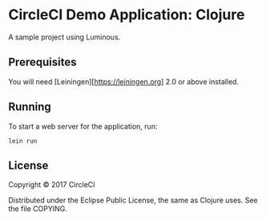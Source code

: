 # CircleCI Demo Application: Clojure

A sample project using Luminous.

## Prerequisites

You will need [Leiningen][https://leiningen.org] 2.0 or above installed.

## Running

To start a web server for the application, run:

    lein run

## License

Copyright © 2017 CircleCI

Distributed under the Eclipse Public License, the same as Clojure
uses. See the file COPYING.

